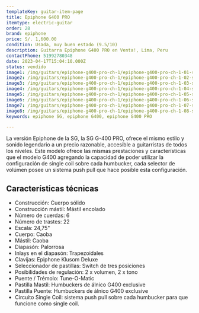 ```yaml
---
templateKey: guitar-item-page
title: Epiphone G400 PRO
itemtype: electric-guitar
order: 28
brand: epiphone
price: S/. 1,600.00
condition: Usada, muy buen estado (9.5/10)
description: Guitarra Epiphone G400 PRO en Venta!, Lima, Peru
contactPhone: 51992780348
date: 2023-04-17T15:04:10.000Z
status: vendido
image1: /img/guitars/epiphone-g400-pro-ch-1/epiphone-g400-pro-ch-1-01-sold.jpg
image2: /img/guitars/epiphone-g400-pro-ch-1/epiphone-g400-pro-ch-1-02-sold.jpg
image3: /img/guitars/epiphone-g400-pro-ch-1/epiphone-g400-pro-ch-1-03-sold.jpg
image4: /img/guitars/epiphone-g400-pro-ch-1/epiphone-g400-pro-ch-1-04-sold.jpg
image5: /img/guitars/epiphone-g400-pro-ch-1/epiphone-g400-pro-ch-1-05-sold.jpg
image6: /img/guitars/epiphone-g400-pro-ch-1/epiphone-g400-pro-ch-1-06-sold.jpg
image7: /img/guitars/epiphone-g400-pro-ch-1/epiphone-g400-pro-ch-1-07-sold.jpg
image8: /img/guitars/epiphone-g400-pro-ch-1/epiphone-g400-pro-ch-1-08-sold.jpg
keywords: epiphone SG, epiphone G400, epiphone G400 PRO

---
```

La versión Epiphone de la SG, la SG G-400 PRO, ofrece el mismo estilo y sonido legendario a un precio razonable, accesible a guitarristas de todos los niveles.
Este modelo ofrece las mismas prestaciones y características que el modelo G400 agregando la capacidad de poder utilizar la configuración de single coil sobre cada humbucker, cada selector de volúmen posee un sistema push pull que hace posible esta configuración.

## Características técnicas

* Construcción: Cuerpo sólido
* Construcción mástil: Mástil encolado
* Número de cuerdas: 6
* Número de trastes: 22
* Escala: 24,75"
* Cuerpo: Caoba
* Mástil: Caoba
* Diapasón: Palorrosa
* Inlays en el diapasón: Trapezoidales
* Clavijas: Epiphone Klusom Deluxe
* Seleccionador de pastillas: Switch de tres posiciones
* Posibilidades de regulación: 2 x volumen, 2 x tono
* Puente / Trémolo: Tune-O-Matic
* Pastilla Mastil: Humbuckers de álnico G400 exclusive
* Pastilla Puente: Humbuckers de álnico G400 exclusive
* Circuito Single Coil: sistema push pull sobre cada humbucker para que funcione como single coil.
